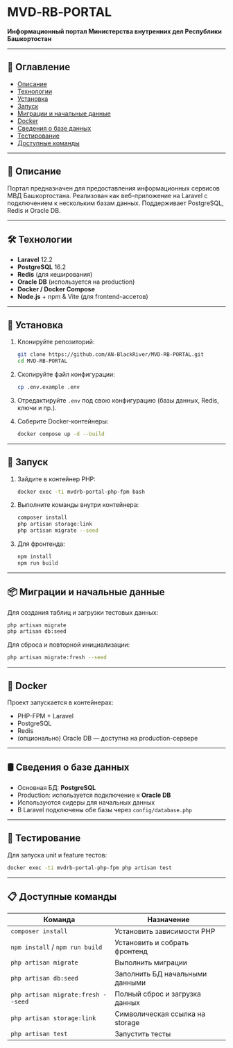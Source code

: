 # MVD‑RB‑PORTAL

**Информационный портал Министерства внутренних дел Республики Башкортостан**

---

## 📌 Оглавление

- [Описание](#описание)
- [Технологии](#технологии)
- [Установка](#установка)
- [Запуск](#запуск)
- [Миграции и начальные данные](#миграции-и-начальные-данные)
- [Docker](#docker)
- [Сведения о базе данных](#сведения-о-базе-данных)
- [Тестирование](#тестирование)
- [Доступные команды](#доступные-команды)

---

## 🧾 Описание

Портал предназначен для предоставления информационных сервисов МВД Башкортостана. Реализован как веб-приложение на Laravel с подключением к нескольким базам данных. Поддерживает PostgreSQL, Redis и Oracle DB.

---

## 🛠 Технологии

- **Laravel** 12.2
- **PostgreSQL** 16.2
- **Redis** (для кеширования)
- **Oracle DB** (используется на production)
- **Docker / Docker Compose**
- **Node.js** + npm & Vite (для frontend-ассетов)

---

## 🚀 Установка

1. Клонируйте репозиторий:

   ```bash
   git clone https://github.com/AN-BlackRiver/MVD-RB-PORTAL.git
   cd MVD-RB-PORTAL
   ```

2. Скопируйте файл конфигурации:

   ```bash
   cp .env.example .env
   ```

3. Отредактируйте `.env` под свою конфигурацию (базы данных, Redis, ключи и пр.).

4. Соберите Docker-контейнеры:

   ```bash
   docker compose up -d --build
   ```

---

## 🏁 Запуск

1. Зайдите в контейнер PHP:

   ```bash
   docker exec -ti mvdrb-portal-php-fpm bash
   ```

2. Выполните команды внутри контейнера:

   ```bash
   composer install
   php artisan storage:link
   php artisan migrate --seed
   ```

3. Для фронтенда:

   ```bash
   npm install
   npm run build
   ```

---

## 📦 Миграции и начальные данные

Для создания таблиц и загрузки тестовых данных:

```bash
php artisan migrate
php artisan db:seed
```

Для сброса и повторной инициализации:

```bash
php artisan migrate:fresh --seed
```

---

## 🐳 Docker

Проект запускается в контейнерах:

- PHP-FPM + Laravel
- PostgreSQL
- Redis
- (опционально) Oracle DB — доступна на production-сервере

---

## 🛢 Сведения о базе данных

- Основная БД: **PostgreSQL**
- Production: используется подключение к **Oracle DB**
- Используются сидеры для начальных данных
- В Laravel подключены обе базы через `config/database.php`

---

## 🧪 Тестирование

Для запуска unit и feature тестов:

```bash
docker exec -ti mvdrb-portal-php-fpm php artisan test
```

---

## 📋 Доступные команды

| Команда                                               | Назначение                          |
|--------------------------------------------------------|-------------------------------------|
| `composer install`                                    | Установить зависимости PHP          |
| `npm install` / `npm run build`                       | Установить и собрать фронтенд       |
| `php artisan migrate`                                 | Выполнить миграции                  |
| `php artisan db:seed`                                 | Заполнить БД начальными данными     |
| `php artisan migrate:fresh --seed`                    | Полный сброс и загрузка данных      |
| `php artisan storage:link`                            | Символическая ссылка на storage     |
| `php artisan test`                                    | Запустить тесты                     |

